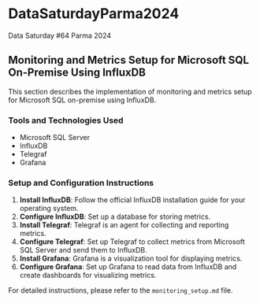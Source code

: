 # DataSaturdayParma2024
Data Saturday #64 Parma 2024

## Monitoring and Metrics Setup for Microsoft SQL On-Premise Using InfluxDB

This section describes the implementation of monitoring and metrics setup for Microsoft SQL on-premise using InfluxDB.

### Tools and Technologies Used

- Microsoft SQL Server
- InfluxDB
- Telegraf
- Grafana

### Setup and Configuration Instructions

1. **Install InfluxDB**: Follow the official InfluxDB installation guide for your operating system.
2. **Configure InfluxDB**: Set up a database for storing metrics.
3. **Install Telegraf**: Telegraf is an agent for collecting and reporting metrics.
4. **Configure Telegraf**: Set up Telegraf to collect metrics from Microsoft SQL Server and send them to InfluxDB.
5. **Install Grafana**: Grafana is a visualization tool for displaying metrics.
6. **Configure Grafana**: Set up Grafana to read data from InfluxDB and create dashboards for visualizing metrics.

For detailed instructions, please refer to the `monitoring_setup.md` file.
